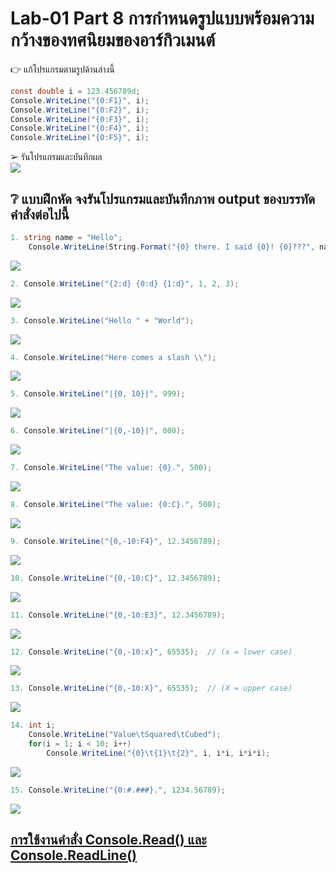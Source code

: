 # Lab-01  Part 8  การกำหนดรูปแบบพร้อมความกว้างของทศนิยมของอาร์กิวเมนต์

👉 แก้โปรแกรมตามรูปด้านล่างนี้
```csharp
const double i = 123.456789d;
Console.WriteLine("{0:F1}", i);
Console.WriteLine("{0:F2}", i);
Console.WriteLine("{0:F3}", i);
Console.WriteLine("{0:F4}", i);
Console.WriteLine("{0:F5}", i);
```
➢ รันโปรแกรมและบันทึกผล<br>
![](./images/Slide11.png)

## ❔ แบบฝึกหัด จงรันโปรแกรมและบันทึกภาพ output ของบรรทัดคำสั่งต่อไปนี้

``` csharp
1. string name = "Hello";
    Console.WriteLine(String.Format("{0} there. I said {0}! {0}???", name));
```
![](./images/Slide12.png)
``` csharp
2. Console.WriteLine("{2:d} {0:d} {1:d}", 1, 2, 3);
```
![](./images/Slide13.png)
``` csharp
3. Console.WriteLine("Hello " + "World");
```
![](./images/Slide14.png)
``` csharp
4. Console.WriteLine("Here comes a slash \\");
```
![](./images/Slide15.png)
``` csharp
5. Console.WriteLine("|{0, 10}|", 999);
```
![](./images/Slide16.png)
``` csharp
6. Console.WriteLine("|{0,-10}|", 000);
```
![](./images/Slide17.png)
``` csharp
7. Console.WriteLine("The value: {0}.", 500);
```
![](./images/Slide18.png)
``` csharp
8. Console.WriteLine("The value: {0:C}.", 500);
```
![](./images/Slide19.png)
``` csharp
9. Console.WriteLine("{0,-10:F4}", 12.3456789);
```
![](./images/Slide20.png)
``` csharp
10. Console.WriteLine("{0,-10:C}", 12.3456789);
```
![](./images/Slide21.png)
``` csharp
11. Console.WriteLine("{0,-10:E3}", 12.3456789);
```
![](./images/Slide22.png)
``` csharp
12. Console.WriteLine("{0,-10:x}", 65535);  // (x = lower case)
```
![](./images/Slide23.png)
``` csharp
13. Console.WriteLine("{0,-10:X}", 65535);  // (X = upper case)
```
![](./images/Slide24.png)
``` csharp
14. int i;
    Console.WriteLine("Value\tSquared\tCubed");
    for(i = 1; i < 10; i++)
        Console.WriteLine("{0}\t{1}\t{2}", i, i*i, i*i*i);
```
![](./images/Slide25.png)
``` csharp
15. Console.WriteLine("{0:#.###}.", 1234.56789);
```
![](./images/Slide26.png)


## [การใช้งานคำสั่ง Console.Read() และ Console.ReadLine()](./Lab-01-part-9-12.md)